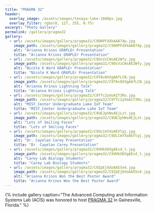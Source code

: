 ```yaml
---
title: "PRAGMA 32"
header:
  overlay_image: /assets/images/tenaya-lake-1600px.jpg
  overlay_filter: rgba(0, 127, 255, 0.75)
excerpt: "Photo Gallery"
permalink: /gallery/pragma32
gallery:
  - url: /assets/images/gallery/pragma32/C9OHPFdXkAA874p.jpg
    image_path: /assets/images/gallery/pragma32/C9OHPFdXkAA874p.jpg
    alt: "Arianna Krinos GRAPLEr Presentation"
    title: "Arianna Krinos GRAPLEr Presentation"
  - url: /assets/images/gallery/pragma32/C9OsVzCWsAE2Wfy.jpg
    image_path: /assets/images/gallery/pragma32/C9OsVzCWsAE2Wfy.jpg
    alt: "Nicole K Ward GRAPLEr Presentation"
    title: "Nicole K Ward GRAPLEr Presentation"
  - url: /assets/images/gallery/pragma32/C9TAv8XXgAAfLCN.jpg
    image_path: /assets/images/gallery/pragma32/C9TAv8XXgAAfLCN.jpg
    alt: "Arianna Krinos Lightning Talk"
    title: "Arianna Krinos Lightning Talk"
  - url: /assets/images/gallery/pragma32/C9Tfc2yXoAIY3Ro.jpg
    image_path: /assets/images/gallery/pragma32/C9Tfc2yXoAIY3Ro.jpg
    alt: "MIST_Center Undergraduate Lake IoT Team"
    title: "MIST_Center Undergraduate Lake IoT Team"
  - url: /assets/images/gallery/pragma32/C9UEJphWsAEjLxt.jpg
    image_path: /assets/images/gallery/pragma32/C9UEJphWsAEjLxt.jpg
    alt: "Lots of Smiling Faces"
    title: "Lots of Smiling Faces"
  - url: /assets/images/gallery/pragma32/C9ULCmYXoAEVlqj.jpg
    image_path: /assets/images/gallery/pragma32/C9ULCmYXoAEVlqj.jpg
    alt: "Dr. Cayelan Carey Presentation"
    title: "Dr. Cayelan Carey Presentation"
  - url: /assets/images/gallery/pragma32/C9VHkXDXgAEsd_t.jpg
    image_path: /assets/images/gallery/pragma32/C9VHkXDXgAEsd_t.jpg
    alt: "Carey Lab Biology Students"
    title: "Carey Lab Biology Students"
  - url: /assets/images/gallery/pragma32/C9ZpEj6XoAA5Sn4.jpg
    image_path: /assets/images/gallery/pragma32/C9ZpEj6XoAA5Sn4.jpg
    alt: "Arianna Krinos Won the Best Poster Award"
    title: "Arianna Krinos Won the Best Poster Award"
---
```

{% include gallery caption="The Advanced Computing and Information Systems Lab (ACIS) was honored to host [PRAGMA 32](http://www.pragma-grid.net/pragma32/) in Gainesville, Florida." %}
